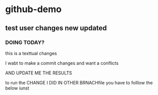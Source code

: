 # github-demo

## test user changes new updated

### DOING TODAY?

this is a texttual changes

I wabt to make a commit changes and want a conflicts


AND UPDATE ME THE RESULTS


to run the CHANGE I DID IN OTHER BRNACHfile you have to folllow the below iunst